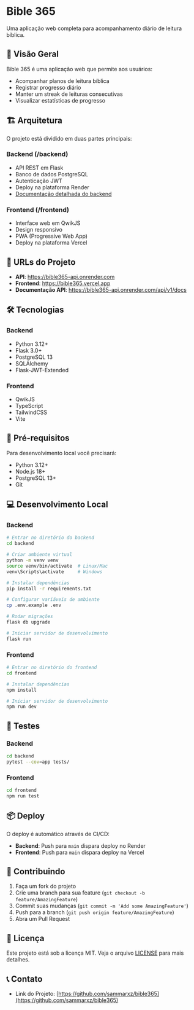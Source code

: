 # Bible 365

Uma aplicação web completa para acompanhamento diário de leitura bíblica.

## 🌟 Visão Geral

Bible 365 é uma aplicação web que permite aos usuários:
- Acompanhar planos de leitura bíblica
- Registrar progresso diário
- Manter um streak de leituras consecutivas
- Visualizar estatísticas de progresso

## 🏗️ Arquitetura

O projeto está dividido em duas partes principais:

### Backend (/backend)
- API REST em Flask
- Banco de dados PostgreSQL
- Autenticação JWT
- Deploy na plataforma Render
- [Documentação detalhada do backend](./backend/README.md)

### Frontend (/frontend)
- Interface web em QwikJS
- Design responsivo
- PWA (Progressive Web App)
- Deploy na plataforma Vercel

## 🚀 URLs do Projeto

- **API**: https://bible365-api.onrender.com
- **Frontend**: https://bible365.vercel.app
- **Documentação API**: https://bible365-api.onrender.com/api/v1/docs

## 🛠️ Tecnologias

### Backend
- Python 3.12+
- Flask 3.0+
- PostgreSQL 13
- SQLAlchemy
- Flask-JWT-Extended

### Frontend
- QwikJS
- TypeScript
- TailwindCSS
- Vite

## 📝 Pré-requisitos

Para desenvolvimento local você precisará:

- Python 3.12+
- Node.js 18+
- PostgreSQL 13+
- Git

## 💻 Desenvolvimento Local

### Backend

```bash
# Entrar no diretório do backend
cd backend

# Criar ambiente virtual
python -m venv venv
source venv/bin/activate  # Linux/Mac
venv\Scripts\activate     # Windows

# Instalar dependências
pip install -r requirements.txt

# Configurar variáveis de ambiente
cp .env.example .env

# Rodar migrações
flask db upgrade

# Iniciar servidor de desenvolvimento
flask run
```

### Frontend

```bash
# Entrar no diretório do frontend
cd frontend

# Instalar dependências
npm install

# Iniciar servidor de desenvolvimento
npm run dev
```

## 🧪 Testes

### Backend

```bash
cd backend
pytest --cov=app tests/
```

### Frontend

```bash
cd frontend
npm run test
```

## 📦 Deploy

O deploy é automático através de CI/CD:

- **Backend**: Push para `main` dispara deploy no Render
- **Frontend**: Push para `main` dispara deploy na Vercel

## 🤝 Contribuindo

1. Faça um fork do projeto
2. Crie uma branch para sua feature (`git checkout -b feature/AmazingFeature`)
3. Commit suas mudanças (`git commit -m 'Add some AmazingFeature'`)
4. Push para a branch (`git push origin feature/AmazingFeature`)
5. Abra um Pull Request

## 📄 Licença

Este projeto está sob a licença MIT. Veja o arquivo [LICENSE](LICENSE) para mais detalhes.

## 📞 Contato

- Link do Projeto: [https://github.com/sammarxz/bible365](https://github.com/sammarxz/bible365)
